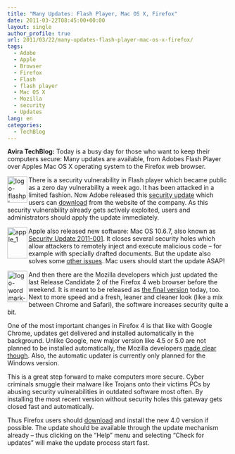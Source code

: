 ```yaml
---
title: "Many Updates: Flash Player, Mac OS X, Firefox"
date: 2011-03-22T08:45:00+00:00
layout: single
author_profile: true
url: 2011/03/22/many-updates-flash-player-mac-os-x-firefox/
tags:
  - Adobe
  - Apple
  - Browser
  - Firefox
  - Flash
  - flash player
  - Mac OS X
  - Mozilla
  - security
  - Updates
lang: en
categories: 
  - TechBlog
---
```

**Avira TechBlog:** Today is a busy day for those who want to keep their computers secure: Many updates are available, from Adobes Flash Player over Apples Mac OS X operating system to the Firefox web browser.

[<img title="logo-flashplayer" border="0" alt="logo-flashplayer" align="left" src="http://lh6.ggpht.com/_vaUVXcmC3OI/TYhagJSN3QI/AAAAAAAADxA/b2qOA82zrh0/logo-flashplayer_thumb%5B5%5D.jpg?imgmax=800" width="45" height="60" />](http://lh4.ggpht.com/_vaUVXcmC3OI/TYhaeYPeu4I/AAAAAAAADw8/gGx-CyPS2DU/s1600-h/logo-flashplayer%5B7%5D.jpg)There is a security vulnerability in Flash player which became public as a zero day vulnerability a week ago. It has been attacked in a limited fashion. Now Adobe released this [security update](http://www.adobe.com/support/security/bulletins/apsb11-05.html) which users can [download](http://get.adobe.com/flashplayer/) from the website of the company. As this security vulnerability already gets actively exploited, users and administrators should apply the update immediately.

[<img title="apple_1" border="0" alt="apple_1" align="left" src="http://lh4.ggpht.com/_vaUVXcmC3OI/TYhajkY9rhI/AAAAAAAADxI/nHXc_Nsyb8c/apple_1_thumb%5B4%5D.png?imgmax=800" width="45" height="71" />](http://lh4.ggpht.com/_vaUVXcmC3OI/TYhahicl4mI/AAAAAAAADxE/rI2BawhmY70/s1600-h/apple_1%5B6%5D.png)Apple also released new software: Mac OS 10.6.7, also known as [Security Update 2011-001](http://support.apple.com/kb/HT4581). It closes several security holes which allow attackers to remotely inject and execute malicious code – for example with specially drafted documents. But the update also solves some [other issues](http://support.apple.com/kb/HT4472). Mac users should start the update ASAP!

[<img title="logo-wordmark-version-vertical-4" border="0" alt="logo-wordmark-version-vertical-4" align="left" src="http://lh6.ggpht.com/_vaUVXcmC3OI/TYhapKgdG6I/AAAAAAAADxQ/lATsNoPX4iQ/logo-wordmark-version-vertical-4_thumb%5B7%5D.png?imgmax=800" width="45" height="71" />](http://lh6.ggpht.com/_vaUVXcmC3OI/TYhana4YYVI/AAAAAAAADxM/PUfyjf0LWvQ/s1600-h/logo-wordmark-version-vertical-4%5B9%5D.png)And then there are the Mozilla developers which just updated the last Release Candidate 2 of the Firefox 4 web browser before the weekend. It is meant to be released as <a href="http://boelectronic.blogspot.com/2011/03/firefox-40-final-is-released.html" target="_blank">the final version</a> today, too. Next to more speed and a fresh, leaner and cleaner look (like a mix between Chrome and Safari), the software increases security quite a bit.

One of the most important changes in Firefox 4 is that like with Google Chrome, updates get delivered and installed automatically in the background. Unlike Google, new major version like 4.5 or 5.0 are not planned to be installed automatically, the Mozilla developers [made clear though](http://groups.google.com/group/mozilla.dev.apps.firefox/browse_thread/thread/f5ecfc8461cf0756?pli=1). Also, the automatic updater is currently only planned for the Windows version.

This is a great step forward to make computers more secure. Cyber criminals smuggle their malware like Trojans onto their victims PCs by abusing security vulnerabilities in outdated software most often. By installing the most recent version without security holes this gateway gets closed fast and automatically.

Thus Firefox users should <a href="http://boelectronic.blogspot.com/2011/03/firefox-40-final-is-released.html" target="_blank">download</a> and install the new 4.0 version if possible. The update should be available through the update mechanism already – thus clicking on the “Help” menu and selecting “Check for updates” will make the update process start fast.